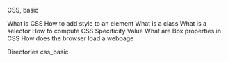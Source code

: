 CSS, basic

What is CSS
How to add style to an element
What is a class
What is a selector
How to compute CSS Specificity Value
What are Box properties in CSS
How does the browser load a webpage

Directories
css_basic
